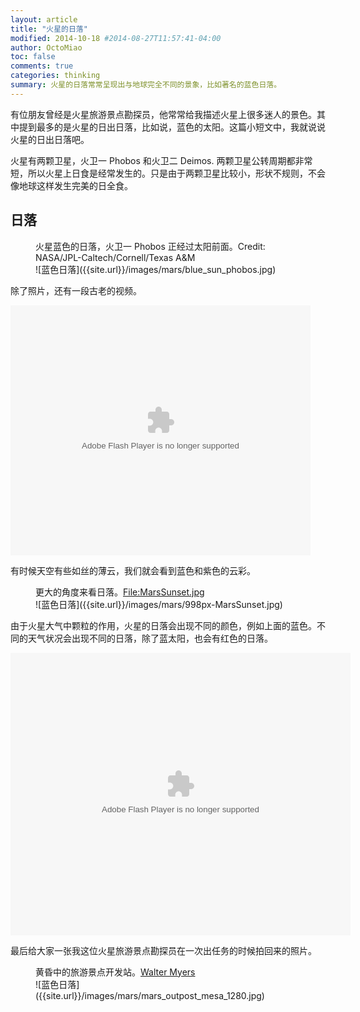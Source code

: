 ```yaml
---
layout: article
title: "火星的日落"
modified: 2014-10-18 #2014-08-27T11:57:41-04:00
author: OctoMiao
toc: false
comments: true
categories: thinking
summary: 火星的日落常常呈现出与地球完全不同的景象，比如著名的蓝色日落。
---
```


有位朋友曾经是火星旅游景点勘探员，他常常给我描述火星上很多迷人的景色。其中提到最多的是火星的日出日落，比如说，蓝色的太阳。这篇小短文中，我就说说火星的日出日落吧。


火星有两颗卫星，火卫一 Phobos 和火卫二 Deimos. 两颗卫星公转周期都非常短，所以火星上日食是经常发生的。只是由于两颗卫星比较小，形状不规则，不会像地球这样发生完美的日全食。


## 日落

<figure markdown="1">
<figcaption>
火星蓝色的日落，火卫一 Phobos 正经过太阳前面。Credit: NASA/JPL-Caltech/Cornell/Texas A&M
</figcaption>
![蓝色日落]({{site.url}}/images/mars/blue_sun_phobos.jpg)
</figure>


除了照片，还有一段古老的视频。


<embed src="http://player.youku.com/player.php/sid/XODA2NTQwODc2/v.swf" allowFullScreen="true" quality="high" width="480" height="400" align="middle" allowScriptAccess="always" type="application/x-shockwave-flash">



有时候天空有些如丝的薄云，我们就会看到蓝色和紫色的云彩。


<figure markdown="1">
<figcaption>
更大的角度来看日落。<a href="https://en.wikipedia.org/wiki/File:MarsSunset.jpg">File:MarsSunset.jpg</a>
</figcaption>
![蓝色日落]({{site.url}}/images/mars/998px-MarsSunset.jpg)
</figure>

由于火星大气中颗粒的作用，火星的日落会出现不同的颜色，例如上面的蓝色。不同的天气状况会出现不同的日落，除了蓝太阳，也会有红色的日落。

<embed height="452" width="544" quality="high" allowfullscreen="true" type="application/x-shockwave-flash" src="http://share.acg.tv/flash.swf" flashvars="aid=1634896&page=1" pluginspage="http://www.adobe.com/shockwave/download/download.cgi?P1_Prod_Version=ShockwaveFlash">




最后给大家一张我这位火星旅游景点勘探员在一次出任务的时候拍回来的照片。

<figure markdown="1">
<figcaption>
黄昏中的旅游景点开发站。<a href="http://www.arcadiastreet.com/cgvistas/spacexp/se_mars_2500b.htm">Walter Myers</a>
</figcaption>
![蓝色日落]({{site.url}}/images/mars/mars_outpost_mesa_1280.jpg)
</figure>





